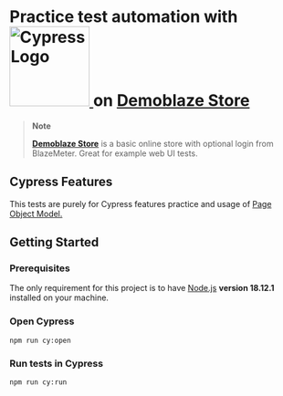 <h1>
  Practice test automation with <a href="https://cypress.io"> <img width="140" alt="Cypress Logo" src="https://s4-recruiting.cdn.greenhouse.io/external_greenhouse_job_boards/logos/400/113/000/resized/logo_landscape_(1).png?1643756332" /> </a> on <a href="https://www.demoblaze.com/">Demoblaze Store</a>
</h1>

> **Note**
>
> **<a href="https://www.demoblaze.com/">Demoblaze Store</a>** is a basic online store with optional login from BlazeMeter. Great for example web UI tests.
>
## Cypress Features
This tests are purely for Cypress features practice and usage of <a href="https://www.toolsqa.com/cypress/page-object-pattern-in-cypress/">Page Object Model.</a>


## Getting Started

### Prerequisites

The only requirement for this project is to have [Node.js](https://nodejs.org/en/) **version 18.12.1** installed on your machine.

### Open Cypress

```shell
npm run cy:open
```

### Run tests in Cypress

```shell
npm run cy:run
```
